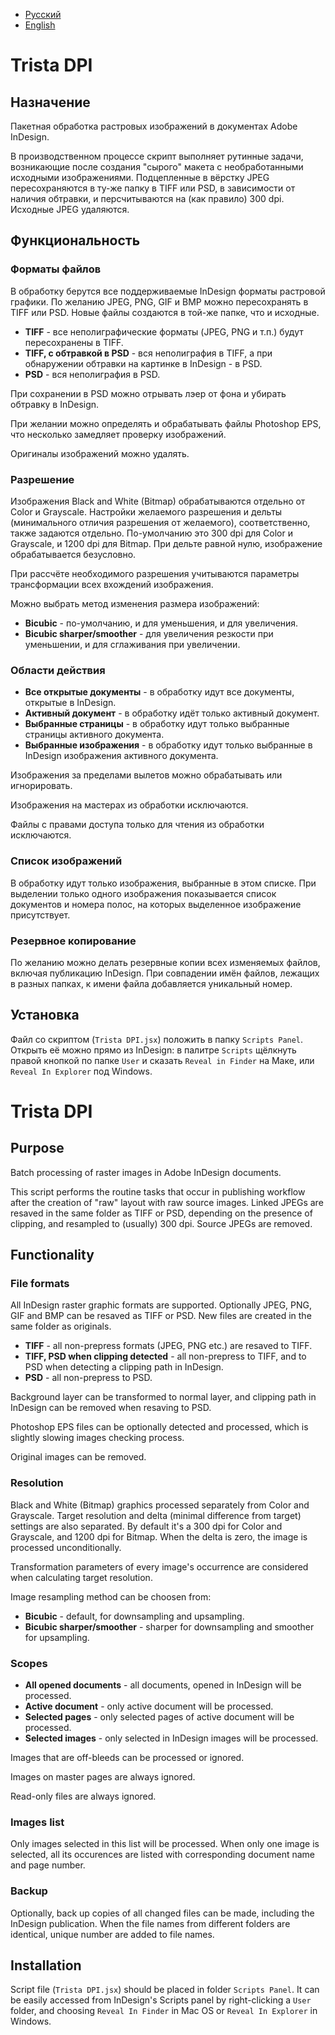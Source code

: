 * [Русский](#lang_rus)
* [English](#lang_eng)

<a name="lang_rus"><a>Trista DPI
====================

Назначение
----------

Пакетная обработка растровых изображений в документах Adobe InDesign.

В производственном процессе скрипт выполняет рутинные задачи, возникающие после создания "сырого" макета с необработанными исходными изображениями. Подцепленные в вёрстку JPEG пересохраняются в ту-же папку в TIFF или PSD, в зависимости от наличия обтравки, и персчитываются на (как правило) 300 dpi. Исходные JPEG удаляются.

Функциональность
----------------

### Форматы файлов

В обработку берутся все поддерживаемые InDesign форматы растровой графики.
По желанию JPEG, PNG, GIF и BMP можно пересохранять в TIFF или PSD.
Новые файлы создаются в той-же папке, что и исходные.

* **TIFF** - все неполиграфические форматы (JPEG, PNG и т.п.) будут пересохранены в TIFF.
* **TIFF, с обтравкой в PSD** - вся неполиграфия в TIFF, а при обнаружении обтравки на картинке в InDesign - в PSD.
* **PSD** - вся неполиграфия в PSD.

При сохранении в PSD можно отрывать лэер от фона и убирать обтравку в InDesign.

При желании можно определять и обрабатывать файлы Photoshop EPS, что несколько замедляет проверку изображений.

Оригиналы изображений можно удалять.

### Разрешение

Изображения Black and White (Bitmap) обрабатываются отдельно от Color и Grayscale. Настройки желаемого разрешения и дельты (минимального отличия разрешения от желаемого), соответственно, также задаются отдельно. По-умолчанию это 300 dpi для Color и Grayscale, и 1200 dpi для Bitmap.
При дельте равной нулю, изображение обрабатывается безусловно.

При рассчёте необходимого разрешения учитываются параметры трансформации всех вхождений изображения.

Можно выбрать метод изменения размера изображений:

* **Bicubic** - по-умолчанию, и для уменьшения, и для увеличения.
* **Bicubic sharper/smoother** - для увеличения резкости при уменьшении, и для сглаживания при увеличении.  

### Области действия

* **Все открытые документы** - в обработку идут все документы, открытые в InDesign.
* **Активный документ** - в обработку идёт только активный документ.
* **Выбранные страницы** - в обработку идут только выбранные страницы активного документа.
* **Выбранные изображения** - в обработку идут только выбранные в InDesign изображения активного документа.

Изображения за пределами вылетов можно обрабатывать или игнорировать.

Изображения на мастерах из обработки исключаются.

Файлы с правами доступа только для чтения из обработки исключаются.

### Список изображений

В обработку идут только изображения, выбранные в этом списке.
При выделении только одного изображения показывается список документов и номера полос, на которых выделенное изображение присутствует.

### Резервное копирование

По желанию можно делать резервные копии всех изменяемых файлов, включая публикацию InDesign.
При совпадении имён файлов, лежащих в разных папках, к имени файла добавляется уникальный номер.

Установка
---------

Файл со скриптом (`Trista DPI.jsx`) положить в папку `Scripts Panel`. Открыть её можно прямо из InDesign: в палитре `Scripts` щёлкнуть правой кнопкой по папке `User` и сказать `Reveal in Finder` на Маке, или `Reveal In Explorer` под Windows.

<a name="lang_eng"><a>Trista DPI
====================

Purpose
-------

Batch processing of raster images in Adobe InDesign documents.

This script performs the routine tasks that occur in publishing workflow after the creation of "raw" layout with raw source images. Linked JPEGs are resaved in the same folder as TIFF or PSD, depending on the presence of clipping, and resampled to (usually) 300 dpi. Source JPEGs are removed.

Functionality
-------------

### File formats

All InDesign raster graphic formats are supported.
Optionally JPEG, PNG, GIF and BMP can be resaved as TIFF or PSD.
New files are created in the same folder as originals.

* **TIFF** - all non-prepress formats (JPEG, PNG etc.) are resaved to TIFF.
* **TIFF, PSD when clipping detected** - all non-prepress to TIFF, and to PSD when detecting a clipping path in InDesign.
* **PSD** - all non-prepress to PSD.

Background layer can be transformed to normal layer, and clipping path in InDesign can be removed when resaving to PSD.

Photoshop EPS files can be optionally detected and processed, which is slightly slowing images checking process.

Original images can be removed.

### Resolution

Black and White (Bitmap) graphics processed separately from Color and Grayscale. Target resolution and delta (minimal difference from target) settings are also separated. By default it's a 300 dpi for Color and Grayscale, and 1200 dpi for Bitmap.
When the delta is zero, the image is processed unconditionally.

Transformation parameters of every image's occurrence are considered when calculating target resolution.

Image resampling method can be choosen from:

* **Bicubic** - default, for downsampling and upsampling.
* **Bicubic sharper/smoother** - sharper for downsampling and smoother for upsampling.  

### Scopes

* **All opened documents** - all documents, opened in InDesign will be processed.
* **Active document** - only active document will be processed.
* **Selected pages** - only selected pages of active document will be processed.
* **Selected images** - only selected in InDesign images will be processed.

Images that are off-bleeds can be processed or ignored.

Images on master pages are always ignored.

Read-only files are always ignored.

### Images list

Only images selected in this list will be processed.
When only one image is selected, all its occurences are listed with corresponding document name and page number.

### Backup

Optionally, back up copies of all changed files can be made, including the InDesign publication.
When the file names from different folders are identical, unique number are added to file names.

Installation
------------

Script file (`Trista DPI.jsx`) should be placed in folder `Scripts Panel`. It can be easily accessed from InDesign's Scripts panel by right-clicking a `User` folder, and choosing `Reveal In Finder`  in Mac OS or `Reveal In Explorer` in Windows.
